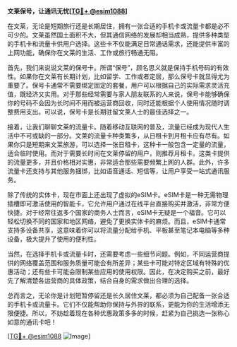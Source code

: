 **文莱保号，让通讯无忧[[TG💪+ @esim1088](https://t.me/s/esim1088)]**

在文莱，无论是短期旅行还是长期居住，拥有一张合适的手机卡或流量卡都是必不可少的。文莱虽然国土面积不大，但其通信网络的发展却相当成熟，提供多种类型的手机卡和流量卡供用户选择。这些卡不仅能满足日常通话需求，还能提供丰富的上网功能，确保你在文莱的生活、工作或旅行畅通无阻。

首先，我们来说说文莱的保号卡。所谓“保号”，顾名思义就是保持手机号码的有效性。如果你在文莱有长期计划，比如留学、工作或者定居，那么保号卡就显得尤为重要了。保号卡通常不需要绑定固定的套餐，用户可以根据自己的实际需求灵活充值，既经济又实用。对于那些经常需要与家人朋友联系的人来说，保号卡能够确保你的号码不会因为长时间不用而被运营商回收，同时还能根据个人使用情况随时调整费用支出。可以说，保号卡是长期驻留文莱人士的最佳选择之一。

接着，让我们聊聊文莱的流量卡。随着移动互联网的普及，流量已经成为现代人生活中不可或缺的一部分。文莱的流量卡种类繁多，从日租卡到月租卡应有尽有。如果你只是短期来文莱旅游，可以选择一张日租卡，这种卡一般包含一定量的流量，适合临时使用。而对于需要长时间在文莱停留的用户，则推荐月租卡。这类卡提供的流量更多，并且价格相对实惠，非常适合那些需要频繁上网的人群。此外，许多流量卡还支持与其他服务捆绑，比如语音通话、短信等，让用户享受一站式通讯服务。

除了传统的实体卡，现在市面上还出现了虚拟的eSIM卡。eSIM卡是一种无需物理插槽即可激活使用的智能卡，它允许用户通过在线平台直接购买并激活，非常方便快捷。对于经常往返多个国家的商务人士而言，eSIM卡无疑是一个福音。它可以轻松切换不同的国家和地区网络，避免了更换实体卡的麻烦。而且，eSIM卡通常支持多设备共享，这意味着你可以将流量分配给手机、平板甚至笔记本电脑等多种设备，极大提升了使用的便利性。

当然，在选择手机卡或流量卡时，还需要考虑一些细节问题。例如，不同运营商提供的网络覆盖范围和服务质量可能会有所差异；某些卡可能对特定区域有特殊的优惠活动；还有些卡可能会限制某些应用的使用权限。因此，在决定购买之前，最好先了解清楚各运营商的具体政策，结合自身的需求做出合理的选择。

总而言之，无论你是计划短暂停留还是长久居住文莱，都必须为自己配备一张合适的手机卡或流量卡。它们不仅能帮助你保持与外界的联系，更能为你的生活增添无限便捷。所以，不妨趁着现在各种优惠政策多多的时候，赶紧为自己挑选一张称心如意的通讯卡吧！

[[TG💪+ @esim1088](https://t.me/s/esim1088) ![Image](https://i.postimg.cc/4NQfJmqS/Snipaste-2025-05-13-00-14-12.png)]